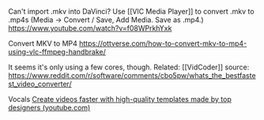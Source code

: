 Can't import .mkv into DaVinci?
Use [[VlC Media Player]] to convert .mkv to .mp4s (Media -> Convert / Save, Add Media. Save as .mp4.)
https://www.youtube.com/watch?v=f08WPrkhYxk


Convert MKV to MP4
https://ottverse.com/how-to-convert-mkv-to-mp4-using-vlc-ffmpeg-handbrake/


It seems it's only using a few cores, though.
Related: [[VidCoder]]
source: https://www.reddit.com/r/software/comments/cbo5pw/whats_the_bestfastest_video_converter/


Vocals
[Create videos faster with high-quality templates made by top designers (youtube.com)](https://www.youtube.com/watch?v=js05XPdRy-0)
